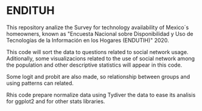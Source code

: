# ENDITUH
This repository analize the Survey for technology availability of Mexico´s homeowners, known as "Encuesta Nacional sobre Disponibilidad y Uso de Tecnologías de la Información en los Hogares (ENDUTIH)" 2020.

This code will sort the data to questions related to social network usage. Aditionally, some visualizacions related to the use of social network among the population and other descriptive statistics will appear in this code.

Some logit and probit are also made, so relationship between groups and using patterns can related. 

Rhis code prepare normalize data using Tydiver the data to ease its analisis for ggplot2 and for other stats libraries.
